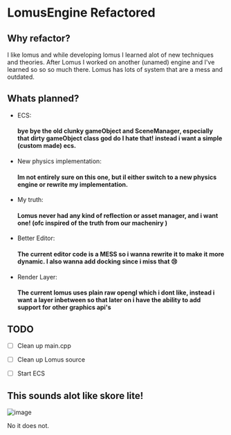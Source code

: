 
# LomusEngine Refactored


## Why refactor?

I like lomus and while developing lomus I learned alot of new techniques and theories.
After Lomus I worked on another (unamed) engine and I've learned so so so much there.
Lomus has lots of system that are a mess and outdated.


## Whats planned?

- ECS:
  #### bye bye the old clunky gameObject and SceneManager, especially that dirty gameObject class god do I hate that! instead i want a simple (custom made) ecs.

- New physics implementation:
  #### Im not entirely sure on this one, but il either switch to a new physics engine or rewrite my implementation.

- My truth:
  #### Lomus never had any kind of reflection or asset manager, and i want one! (ofc inspired of the truth from our macheniry )

- Better Editor:
  #### The current editor code is a MESS so i wanna rewrite it to make it more dynamic. I also wanna add docking since i miss that :cry:

- Render Layer:
  #### The current lomus uses plain raw opengl which i dont like, instead i want a layer inbetween so that later on i have the ability to add support for other graphics api's


## TODO

- [ ] Clean up main.cpp
- [ ] Clean up Lomus source
- [ ] Start ECS


## This sounds alot like skore lite!


![image](https://github.com/thatalloguy/LomusEngine/assets/51132972/9598c336-d1cd-4798-819b-51d1ac6c0dcc)

No it does not.



